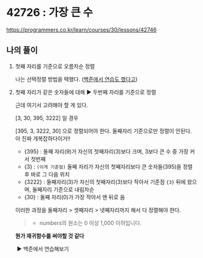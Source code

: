 # 42726 : 가장 큰 수

https://programmers.co.kr/learn/courses/30/lessons/42746

## 나의 풀이

1. 첫째 자리를 기준으로 오름차순 정렬

   나는 선택정렬 방법을 택했다. ([백준에서 연습도 했다고](https://github.com/kcloud721/TIL/tree/master/algorithms/baekjoon/2750))

2. 첫째 자리가 같은 숫자들에 대해 ▶︎ 두번째 자리를 기준으로 정렬

   근데 여기서 고려해야 할 게 있다.

   [3, 30, 395, 3222] 일 경우 

   [395, 3, 3222, 30] 으로 정렬되어야 한다. 둘째자리 기준으로만 정렬이 안된다. 아 진짜 개복잡하다이거!!

   	* {395} : 둘째 자리(9)가 자신의 첫째자리(3)보다 크며, 3보다 큰 수 중 가장 커서 첫번째
   	* {3} : `(이게 기준점)` 둘째 자리가 자신의 첫째자리보다 큰 숫자들(395)을 정렬 후 바로 그 다음 위치
   	* {3222} : 둘째자리(3)가 자신의 첫째자리(3)보다 작아서 기준점 `{3}` 뒤에 왔으며, 둘째자리 기준으로 내림차순
   	* {30} : 둘째 자리(0)가 가장 작아서 맨 뒤로 옴

   이러한 과정을 둘째자리 > 셋째자리 > 넷째자리까지 해서 다 정렬해야 한다.

   > - numbers의 원소는 0 이상 1,000 이하입니다.

   **뭔가 재귀함수를 써야할 것 같다**

   ​	▶︎ 백준에서 연습해보기

